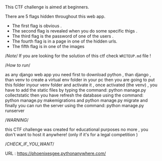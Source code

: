 This CTF challenge is aimed at beginners.

There are 5 flags hidden throughout this web app.

- The first flag is obvious .
- The second flag is revealed when you do some specific thigs .
- The third flag is the password of one of the users .
- The fourth flag is in a page in one of the hidden urls.
- The fifth flag is in one of the images

/_Note_/
If you are looking for the solution of this ctf check `WRITEUP.md` file !

/_How to run_/

as any django web app you need first to download python , than django , than venv to create a virtual env folder in your pc
then you are going to put this folder inyour venv folder and activate it , once activated (the venv) , you have to add the static files by typing the command:
python manage.py collectstatic
then you have refresh the database using the command:
python manage.py makemigrations
and
python manage.py migrate
and finally you can run the server using the command:
python manage.py runserver

/_WARNING_/

this CTF challenge was created for educational purposes no more , you don't want to host it anywhere! (only if it's for a legal competition )


/_CHECK_IF_YOU_WANT_/

URL : https://phoenixesgee.pythonanywhere.com/
